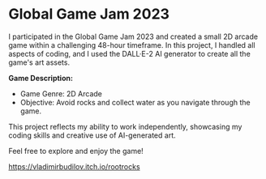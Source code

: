 # Global Game Jam 2023

I participated in the Global Game Jam 2023 and created a small 2D arcade game within a challenging 48-hour timeframe. In this project, I handled all aspects of coding, and I used the DALL·E-2 AI generator to create all the game's art assets.

**Game Description:**
- Game Genre: 2D Arcade
- Objective: Avoid rocks and collect water as you navigate through the game.

This project reflects my ability to work independently, showcasing my coding skills and creative use of AI-generated art.

Feel free to explore and enjoy the game!

https://vladimirbudilov.itch.io/rootrocks
